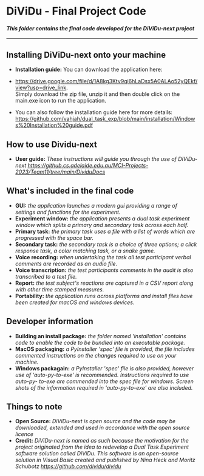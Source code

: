 # DiViDu - Final Project Code

#### _This folder contains the final code developed for the DiViDu-next project_

---

## Installing DiViDu-next onto your machine

- **Installation guide:** You can download the application here:  
- https://drive.google.com/file/d/1A8kg3Ktv9qi6hLaDsx5A0ALAo52yQEkf/view?usp=drive_link.  
Simply download the zip file, unzip it and then double click on the main.exe icon to run the application.

- You can also follow the installation guide here for more details:  
https://github.com/vahjah/dual_task_exp/blob/main/installation/Windows%20Installation%20guide.pdf

## How to use Dividu-next

- **User guide:** _These instructions will guide you through the use of DiViDu-next https://github.cs.adelaide.edu.au/MCI-Projects-2023/Team11/tree/main/DividuDocs_

  
## What's included in the final code

- **GUI:** _the application launches a modern gui providing a range of settings and functions for the experiment._
- **Experiment window:** _the application presents a dual task experiment window which splits a primary and secondary task across each half._
- **Primary task:** _the primary task uses a file with a list of words which are progressed with the space bar._
- **Secondary task:** _the secondary task is a choice of three options; a click response task, a color matching task, or a snake game._
- **Voice recording:** _when undertaking the task all test participant verbal comments are recorded as an audio file._
- **Voice transcription:** _the test participants comments in the audit is also transcribed to a text file._
- **Report:** _the test subject's reactions are captured in a CSV report along with other time stamped measures._
- **Portability:** _the application runs across platforms and install files have been created for macOS and windows devices._
                           
## Developer information 
- **Building an install package:** _the folder named 'installation' contains code to enable the code to be bundled into an executable package._
- **MacOS packaging:** _a PyInstaller 'spec' file is provided, the file includes commented instructions on the changes required to use on your machine._
- **Windows packagain:** _a PyInstaller 'spec' file is also provided, however use of 'auto-py-to-exe' is recommended. Instructions required to use auto-py-      to-exe are commended into the spec file for windows. Screen shots of the information required in 'auto-py-to-exe' are also included._

## Things to note

- **Open Source:** _DiViDu-next is open source and the code may be downloaded, extended and used in accordance with the open source licence_
- **Credit:** _DiViDu-next is named as such because the motivation for the project originated from the idea to redevelop a Dual Task Experiment software solution called DiViDu. This software is an open-source solution in Visual Basic created and published by Nina Heck and Moritz Schubotz https://github.com/dividu/dividu_
